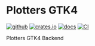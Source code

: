 # Plotters GTK4

[![github](https://img.shields.io/badge/github-seadve/plotters-gtk4)](https://github.com/SeaDve/plotters-gtk4)
[![crates.io](https://img.shields.io/crates/v/plotters-gtk4)](https://crates.io/crates/plotters-gtk4)
[![docs](https://docs.rs/plotters-gtk4/badge.svg)](https://docs.rs/plotters-gtk4/)
[![CI](https://github.com/SeaDve/plotters-gtk4/actions/workflows/ci.yml/badge.svg)](https://github.com/SeaDve/plotters-gtk4/actions/workflows/ci.yml)

Plotters GTK4 Backend



